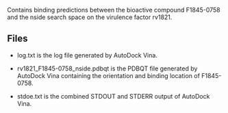 Contains binding predictions between the bioactive compound F1845-0758 and the nside search space on the virulence factor rv1821.

## Files

- log.txt is the log file generated by AutoDock Vina.

- rv1821_F1845-0758_nside.pdbqt is the PDBQT file generated by AutoDock Vina containing the orientation and binding location of F1845-0758.

- stdoe.txt is the combined STDOUT and STDERR output of AutoDock Vina.

